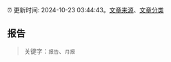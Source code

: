 :alarm_clock: 更新时间: 2024-10-23 03:44:43。[文章来源](/README.md)、[文章分类](/TAGS.md)

## 报告


> 关键字：`报告`、`月报`



